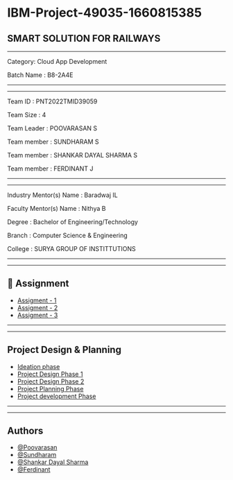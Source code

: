 # IBM-Project-49035-1660815385

## SMART SOLUTION FOR RAILWAYS
-------------------------------

Category: Cloud App Development

Batch Name : B8-2A4E

----------------------------------------
----------------------------------------

Team ID : PNT2022TMID39059

Team Size : 4

Team Leader : POOVARASAN S

Team member : SUNDHARAM S

Team member : SHANKAR DAYAL SHARMA S

Team member : FERDINANT J

---------------------------------------------
--------------------------------------------

Industry Mentor(s) Name : Baradwaj IL

Faculty Mentor(s) Name : Nithya B

Degree : Bachelor of Engineering/Technology

Branch : Computer Science & Engineering

College : SURYA GROUP OF INSTITTUTIONS

----------------------------------------------
----------------------------------------------

## 🔗 Assignment
- [Assigment - 1](https://github.com/IBM-EPBL/IBM-Project-49035-1660815385/tree/main/assignments%20%201)
- [Assigment - 2](https://github.com/IBM-EPBL/IBM-Project-49035-1660815385/tree/main/assignments%202)
- [Assigment - 3](https://github.com/IBM-EPBL/IBM-Project-49035-1660815385/tree/main/assignments%203)

-----------------------------------------------------------------------------------------------------------------
------------------------------------------------------------------------------------------------------------------

## Project Design & Planning
- [Ideation phase](https://github.com/IBM-EPBL/IBM-Project-49035-1660815385/tree/main/Ideation%20phase)
- [Project Design Phase 1](https://github.com/IBM-EPBL/IBM-Project-49035-1660815385/tree/main/project%20design%20phase%201)
- [Project Design Phase 2](https://github.com/IBM-EPBL/IBM-Project-49035-1660815385/tree/main/project%20design%20phase%202)
- [Project Planning Phase](https://github.com/IBM-EPBL/IBM-Project-49035-1660815385/tree/main/project%20planning%20phase)
- [Project development Phase](https://github.com/IBM-EPBL/IBM-Project-49035-1660815385/tree/main/project%20development%20phase)

--------------------------------------------------------------------------------------------------------
----------------------------------------------------------------------------------------------------------

## Authors
- [@Poovarasan](https://github.com/Poov200)
- [@Sundharam](https://github.com/sundhar6374)
- [@Shankar Dayal Sharma](https://github.com/cybertech18)
- [@Ferdinant](https://github.com/ferdinantcse)
